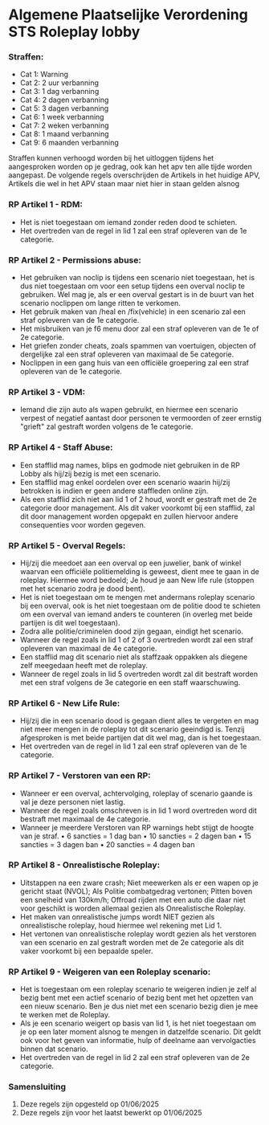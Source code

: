 # Algemene Plaatselijke Verordening STS Roleplay lobby

### Straffen:
- Cat 1: Warning
- Cat 2: 2 uur verbanning
- Cat 3: 1 dag verbanning
- Cat 4: 2 dagen verbanning
- Cat 5: 3 dagen verbanning
- Cat 6: 1 week verbanning
- Cat 7: 2 weken verbanning
- Cat 8: 1 maand verbanning
- Cat 9: 6 maanden verbanning

Straffen kunnen verhoogd worden bij het uitloggen tijdens het aangesproken worden op je gedrag, ook kan het apv ten alle tijde worden aangepast.
De volgende regels overschrijden de Artikels in het huidige APV, Artikels die wel in het APV staan maar niet hier in staan gelden alsnog

### RP Artikel 1 - RDM:

- Het is niet toegestaan om iemand zonder reden dood te schieten.
- Het overtreden van de regel in lid 1 zal een straf opleveren van de 1e categorie.

### RP Artikel 2 - Permissions abuse:

- Het gebruiken van noclip is tijdens een scenario niet toegestaan, het is dus niet toegestaan om voor een setup tijdens een overval noclip te gebruiken. Wel mag je, als er een overval gestart is in de buurt van het scenario noclippen om lange ritten te verkomen.
- Het gebruik maken van /heal en /fix(vehicle) in een scenario zal een straf opleveren van de 1e categorie.
- Het misbruiken van je f6 menu door zal een straf opleveren van de 1e of 2e categorie.
- Het griefen zonder cheats, zoals spammen van voertuigen, objecten of dergelijke zal een straf opleveren van maximaal de 5e categorie.
- Noclippen in een gang huis van een officiële groepering zal een straf opleveren van de 1e categorie.

### RP Artikel 3 - VDM:

- Iemand die zijn auto als wapen gebruikt, en hiermee een scenario verpest of negatief aantast door personen te vermoorden of zeer ernstig "grieft" zal gestraft worden volgens de 1e categorie.

### RP Artikel 4 - Staff Abuse:

- Een stafflid mag names, blips en godmode niet gebruiken in de RP Lobby als hij/zij bezig is met een scenario.
- Een stafflid mag enkel oordelen over een scenario waarin hij/zij betrokken is indien er geen andere staffleden online zijn.
- Als een stafflid zich niet aan lid 1 of 2 houd, wordt er gestraft met de 2e categorie door management. Als dit vaker voorkomt bij een stafflid, zal dit door management worden opgepakt en zullen hiervoor andere consequenties voor worden gegeven.

### RP Artikel 5 - Overval Regels:

- Hij/zij die meedoet aan een overval op een juwelier, bank of winkel waarvan een officiële politiemelding is geweest, dient mee te gaan in de roleplay. Hiermee word bedoeld; Je houd je aan New life rule (stoppen met het scenario zodra je dood bent).
- Het is niet toegestaan om te mengen met andermans roleplay scenario bij een overval, ook is het niet toegestaan om de politie dood te schieten om een overval van iemand anders te counteren (in overleg met beide partijen is dit wel toegestaan).
- Zodra alle politie/criminelen dood zijn gegaan, eindigt het scenario.
- Wanneer de regel zoals in lid 1 of 2 of 3 overtreden wordt zal een straf opleveren van maximaal de 4e categorie.
- Een stafflid mag dit scenario niet als staffzaak oppakken als diegene zelf meegedaan heeft met de roleplay.
- Wanneer de regel zoals in lid 5 overtreden wordt zal dit bestraft worden met een straf volgens de 3e categorie en een staff waarschuwing.

### RP Artikel 6 - New Life Rule:

- Hij/zij die in een scenario dood is gegaan dient alles te vergeten en mag niet meer mengen in de roleplay tot dit scenario geeindigd is. Tenzij afgesproken is met beide partijen dat dit wel mag, dan is het toegestaan.
- Het overtreden van de regel in lid 1 zal een straf opleveren van de 1e categorie.

### RP Artikel 7 - Verstoren van een RP:

- Wanneer er een overval, achtervolging, roleplay of scenario gaande is val je deze personen niet lastig.
- Wanneer de regel zoals omschreven is in lid 1 word overtreden word dit bestraft met maximaal de 4e categorie.
- Wanneer je meerdere Verstoren van RP warnings hebt stijgt de hoogte van je straf. • 6 sancties = 1 dag ban • 10 sancties = 2 dagen ban • 15 sancties = 3 dagen ban • 20 sancties = 4 dagen ban

### RP Artikel 8 - Onrealistische Roleplay:

- Uitstappen na een zware crash; Niet meewerken als er een wapen op je gericht staat (NVOL); Als Politie combatgedrag vertonen; Pitten boven een snelheid van 130km/h; Offroad rijden met een auto die daar niet voor geschikt is worden allemaal gezien als Onrealistische Roleplay.
- Het maken van onrealistische jumps wordt NIET gezien als onrealistische roleplay, houd hiermee wel rekening met Lid 1.
- Het vertonen van onrealistische roleplay wordt gezien als het verstoren van een scenario en zal gestraft worden met de 2e categorie als dit vaker voorkomt bij een bepaalde speler.

### RP Artikel 9 - Weigeren van een Roleplay scenario:
- Het is toegestaan om een roleplay scenario te weigeren indien je zelf al bezig bent met een actief scenario of bezig bent met het opzetten van een nieuw scenario. Ben je dus niet met een scenario bezig dien je mee te werken met de Roleplay.
- Als je een scenario weigert op basis van lid 1, is het niet toegestaan om je op een later moment alsnog te mengen in datzelfde scenario. Dit geldt ook voor het geven van informatie, hulp of deelname aan vervolgacties binnen dat scenario.
- Het overtreden van de regel in lid 2 zal een straf opleveren van de 2e categorie.

### Samensluiting
1. Deze regels zijn opgesteld op 01/06/2025
2. Deze regels zijn voor het laatst bewerkt op 01/06/2025
